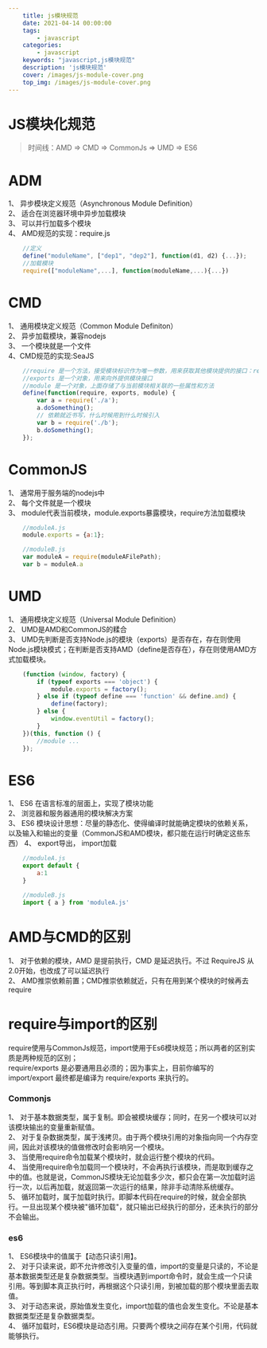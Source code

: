 ```yaml
---
    title: js模块规范
    date: 2021-04-14 00:00:00
    tags:
        - javascript
    categories:
        - javascript
    keywords: "javascript,js模块规范"
    description: 'js模块规范'
    cover: /images/js-module-cover.png
    top_img: /images/js-module-cover.png
---
```


# JS模块化规范
> 时间线：AMD => CMD => CommonJs => UMD => ES6

# ADM
1、 异步模块定义规范（Asynchronous Module Definition）  
2、 适合在浏览器环境中异步加载模块  
3、 可以并行加载多个模块  
4、 AMD规范的实现：require.js

```javascript
    //定义
    define("moduleName", ["dep1", "dep2"], function(d1, d2) {...});
    //加载模块
    require(["moduleName",...], function(moduleName,...){...})
```

# CMD
1、 通用模块定义规范（Common Module Definiton）  
2、 异步加载模块，兼容nodejs  
3、 一个模块就是一个文件  
4、CMD规范的实现:SeaJS  

```javascript
    //require 是一个方法，接受模块标识作为唯一参数，用来获取其他模块提供的接口：require(id)
    //exports 是一个对象，用来向外提供模块接口
    //module 是一个对象，上面存储了与当前模块相关联的一些属性和方法
    define(function(require, exports, module) {
        var a = require('./a');
        a.doSomething();
        // 依赖就近书写，什么时候用到什么时候引入
        var b = require('./b');
        b.doSomething();
    });
```

# CommonJS
1、 通常用于服务端的nodejs中  
2、 每个文件就是一个模块  
3、 module代表当前模块，module.exports暴露模块，require方法加载模块  

```javascript
    //moduleA.js
    module.exports = {a:1};

    //moduleB.js
    var moduleA = require(moduleAFilePath);
    var b = moduleA.a
```

# UMD
1、 通用模块定义规范（Universal Module Definition）  
2、 UMD是AMD和CommonJS的糅合  
3、 UMD先判断是否支持Node.js的模块（exports）是否存在，存在则使用Node.js模块模式；在判断是否支持AMD（define是否存在），存在则使用AMD方式加载模块。

```javascript
    (function (window, factory) {
        if (typeof exports === 'object') {
            module.exports = factory();
        } else if (typeof define === 'function' && define.amd) {
            define(factory);
        } else {
            window.eventUtil = factory();
        }
    })(this, function () {
        //module ...
    });
```

# ES6
1、 ES6 在语言标准的层面上，实现了模块功能  
2、 浏览器和服务器通用的模块解决方案  
3、 ES6 模块设计思想：尽量的静态化、使得编译时就能确定模块的依赖关系，以及输入和输出的变量（CommonJS和AMD模块，都只能在运行时确定这些东西）
4、 export导出， import加载

```javascript
    //moduleA.js
    export default {
        a:1
    }

    //moduleB.js
    import { a } from 'moduleA.js'
```

# AMD与CMD的区别
1、 对于依赖的模块，AMD 是提前执行，CMD 是延迟执行。不过 RequireJS 从2.0开始，也改成了可以延迟执行  
2、 AMD推崇依赖前置；CMD推崇依赖就近，只有在用到某个模块的时候再去require


# require与import的区别
require使用与CommonJs规范，import使用于Es6模块规范；所以两者的区别实质是两种规范的区别；  
require/exports 是必要通用且必须的；因为事实上，目前你编写的 import/export 最终都是编译为 require/exports 来执行的。
### Commonjs
1、 对于基本数据类型，属于复制。即会被模块缓存；同时，在另一个模块可以对该模块输出的变量重新赋值。  
2、 对于复杂数据类型，属于浅拷贝。由于两个模块引用的对象指向同一个内存空间，因此对该模块的值做修改时会影响另一个模块。  
3、 当使用require命令加载某个模块时，就会运行整个模块的代码。  
4、 当使用require命令加载同一个模块时，不会再执行该模块，而是取到缓存之中的值。也就是说，CommonJS模块无论加载多少次，都只会在第一次加载时运行一次，以后再加载，就返回第一次运行的结果，除非手动清除系统缓存。  
5、 循环加载时，属于加载时执行。即脚本代码在require的时候，就会全部执行。一旦出现某个模块被"循环加载"，就只输出已经执行的部分，还未执行的部分不会输出。  
### es6
1、 ES6模块中的值属于【动态只读引用】。  
2、 对于只读来说，即不允许修改引入变量的值，import的变量是只读的，不论是基本数据类型还是复杂数据类型。当模块遇到import命令时，就会生成一个只读引用。等到脚本真正执行时，再根据这个只读引用，到被加载的那个模块里面去取值。  
3、 对于动态来说，原始值发生变化，import加载的值也会发生变化。不论是基本数据类型还是复杂数据类型。  
4、 循环加载时，ES6模块是动态引用。只要两个模块之间存在某个引用，代码就能够执行。  

